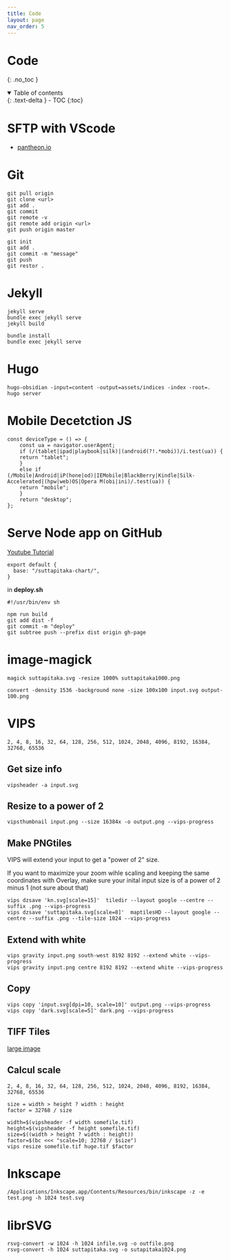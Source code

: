 ```yaml
---
title: Code
layout: page
nav_order: 5
---
```


# Code
{: .no_toc }

<details open markdown="block">
  <summary>
    Table of contents
  </summary>
  {: .text-delta }
- TOC
{:toc}
</details>

# SFTP with VScode

- [pantheon.io](https://docs.pantheon.io/guides/sftp/vscode-sftp)

# Git

	git pull origin
	git clone <url>
	git add .
	git commit
	git remote -v
	git remote add origin <url>
	git push origin master

	git init
	git add .
	git commit -m "message"
	git push
	git restor .

# Jekyll

	jekyll serve
	bundle exec jekyll serve
	jekyll build

	bundle install
	bundle exec jekyll serve

# Hugo

	hugo-obsidian -input=content -output=assets/indices -index -root=.
	hugo server


# Mobile Decetction JS

	const deviceType = () => {
	    const ua = navigator.userAgent;
	    if (/(tablet|ipad|playbook|silk)|(android(?!.*mobi))/i.test(ua)) {
		return "tablet";
	    }
	    else if (/Mobile|Android|iP(hone|od)|IEMobile|BlackBerry|Kindle|Silk-Accelerated|(hpw|web)OS|Opera M(obi|ini)/.test(ua)) {
		return "mobile";
	    }
	    return "desktop";
	};

# Serve Node app on GitHub

[Youtube Tutorial](https://www.youtube.com/watch?v=yo2bMGnIKE8)

	export default {
	  base: "/suttapitaka-chart/",
	}

in **deploy.sh**

	#!/usr/bin/env sh

	npm run build
	git add dist -f
	git commit -m "deploy"
	git subtree push --prefix dist origin gh-page

# image-magick

	magick suttapitaka.svg -resize 1000% suttapitaka1000.png

	convert -density 1536 -background none -size 100x100 input.svg output-100.png

# VIPS

	2, 4, 8, 16, 32, 64, 128, 256, 512, 1024, 2048, 4096, 8192, 16384, 32768, 65536

## Get size info

	vipsheader -a input.svg

## Resize to a power of 2

	vipsthumbnail input.png --size 16384x -o output.png --vips-progress
	
## Make PNGtiles

VIPS will extend your input to get a "power of 2" size.

If you want to maximize your zoom wihle scaling and keeping the same coordinates with Overlay, make sure your inital input size is of a power of 2 minus 1 (not sure about that)

	vips dzsave 'kn.svg[scale=15]'  tiledir --layout google --centre --suffix .png --vips-progress
	vips dzsave 'suttapitaka.svg[scale=8]'  maptilesHD --layout google --centre --suffix .png --tile-size 1024 --vips-progress

## Extend with white

	vips gravity input.png south-west 8192 8192 --extend white --vips-progress
	vips gravity input.png centre 8192 8192 --extend white --vips-progress

## Copy

	vips copy 'input.svg[dpi=10, scale=10]' output.png --vips-progress	
	vips copy 'dark.svg[scale=5]' dark.png --vips-progress
	
## TIFF Tiles

[large image](https://stackoverflow.com/questions/11948084/vips-is-failing-on-large-image)

## Calcul scale

	2, 4, 8, 16, 32, 64, 128, 256, 512, 1024, 2048, 4096, 8192, 16384, 32768, 65536

	size = width > height ? width : height
	factor = 32768 / size

	width=$(vipsheader -f width somefile.tif)
	height=$(vipsheader -f height somefile.tif)
	size=$((width > height ? width : height))
	factor=$(bc <<< "scale=10; 32768 / $size")
	vips resize somefile.tif huge.tif $factor

# Inkscape

    /Applications/Inkscape.app/Contents/Resources/bin/inkscape -z -e test.png -h 1024 test.svg
    
# librSVG

    rsvg-convert -w 1024 -h 1024 infile.svg -o outfile.png	
    rsvg-convert -h 1024 suttapitaka.svg -o sutapitaka1024.png
